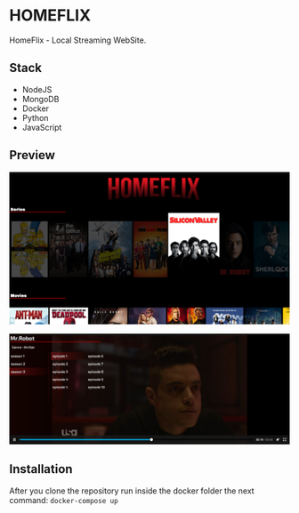 # HOMEFLIX
HomeFlix - Local Streaming WebSite.

## Stack
- NodeJS
- MongoDB
- Docker
- Python
- JavaScript

## Preview 

![image of homeflix](https://github.com/AmitNiz/homeflix/blob/master/src/public/img/homeflix.png)


![homeflix player](https://github.com/AmitNiz/homeflix/blob/master/src/public/img/player.png)

## Installation
After you clone the repository run inside the docker folder the next command:
`docker-compose up` 
